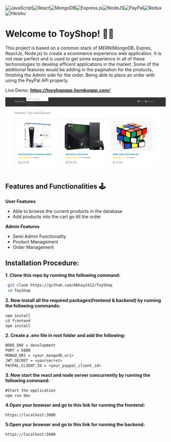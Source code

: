 ![JavaScript](https://img.shields.io/badge/javascript-%23323330.svg?style=for-the-badge&logo=javascript&logoColor=%23F7DF1E)![React](https://img.shields.io/badge/react-%2320232a.svg?style=for-the-badge&logo=react&logoColor=%2361DAFB)![MongoDB](https://img.shields.io/badge/MongoDB-%234ea94b.svg?style=for-the-badge&logo=mongodb&logoColor=white)![Express.js](https://img.shields.io/badge/express.js-%23404d59.svg?style=for-the-badge&logo=express&logoColor=%2361DAFB)![NodeJS](https://img.shields.io/badge/node.js-6DA55F?style=for-the-badge&logo=node.js&logoColor=white)![PayPal](https://img.shields.io/badge/PayPal-00457C?style=for-the-badge&logo=paypal&logoColor=white)![Redux](https://img.shields.io/badge/redux-%23593d88.svg?style=for-the-badge&logo=redux&logoColor=white)![Heroku](https://img.shields.io/badge/heroku-%23430098.svg?style=for-the-badge&logo=heroku&logoColor=white)

# Welcome to ToyShop! 🧸🧩
This project is based on a common stack of MERN(MongoDB, Expres, ReactJs, Node.js) to create a ecommerce experience web application.
It is not near perfect and is used to get some experience in all of these techonologies to develop efficent applications in the market. Some of the additional features would be adding in the pagination for the products, finishing the Admin side for the order. Being able to place an order with using the PayPal API properly. 

Live Demo: ***https://toyshopapp.herokuapp.com/***

![screenshot](/frontend/public/images/homepage.png)

## Features and Functionalities 🕹️

**User Features**

- Able to browse the current products in the database
- Add products into the cart go till the order 


**Admin Features**

- Semi Admin Functionality 
- Product Management
- Order Management

## Installation Procedure:

**1. Clone this repo by running the following command:**

```bash
 git clone https://github.com/Abhay2412/ToyShop
 cd ToyShop
```

**2. Now install all the required packages(frontend & backend) by running the following commands:**

```
npm install
cd frontend
npm install
```

**2. Create a .env file in root folder and add the following:**

```
NODE_ENV = development
PORT = 5000
MONGO_URI = <your_mongodb_uri>
JWT_SECRET = <yoursecret>
PAYPAL_CLIENT_ID = <your_paypal_client_id>
```

**3. Now start the react and node server concurrently by running the following command:**
```
#Start the application
npm run dev
```

**4.Open your browser and go to this link for running the frontend:** 
```
https://localhost:3000
```
**5.Open your browser and go to this link for running the backend:** 
```
https://localhost:5000
```
